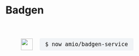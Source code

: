 # Badgen

![](https://deploy.now.sh/static/button.svg)
`$ now amio/badgen-service`

<style>
  h1 + p { padding: 3em }
  img { height: 32px !important; margin: 0 !important; vertical-align: top }
  code { margin: 0 1em; padding: 8px 1em; color: #111; font: 15px/32px monospace }
  code { background-color: #F0F3F6; border-radius: 4px }
</style>
